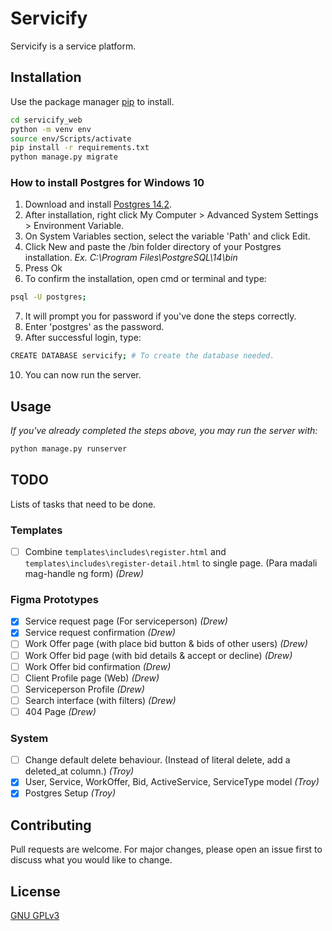 # Servicify

Servicify is a service platform.

## Installation

Use the package manager [pip](https://pip.pypa.io/en/stable/) to install.

```bash
cd servicify_web
python -m venv env
source env/Scripts/activate
pip install -r requirements.txt
python manage.py migrate

```

### How to install Postgres for Windows 10

1. Download and install [Postgres 14.2](https://www.enterprisedb.com/downloads/postgres-postgresql-downloads).
2. After installation, right click My Computer > Advanced System Settings > Environment Variable.
3. On System Variables section, select the variable 'Path' and click Edit.
4. Click New and paste the /bin folder directory of your Postgres installation. *Ex. C:\Program Files\PostgreSQL\14\bin*
5. Press Ok
6. To confirm the installation, open cmd or terminal and type:
```bash
psql -U postgres;
```
7. It will prompt you for password if you've done the steps correctly.
8. Enter 'postgres' as the password.
9. After successful login, type:
```bash
CREATE DATABASE servicify; # To create the database needed.
```
10. You can now run the server. 

## Usage
*If you've already completed the steps above, you may run the server with:*
```python
python manage.py runserver
```

## TODO
Lists of tasks that need to be done. 

### Templates
- [ ] Combine `templates\includes\register.html` and `templates\includes\register-detail.html` to single page. (Para madali mag-handle ng form) *(Drew)*

### Figma Prototypes
- [x] Service request page (For serviceperson) *(Drew)*
- [x] Service request confirmation *(Drew)*
- [ ] Work Offer page (with place bid button & bids of other users) *(Drew)*
- [ ] Work Offer bid page (with bid details & accept or decline) *(Drew)*
- [ ] Work Offer bid confirmation *(Drew)*
- [ ] Client Profile page (Web) *(Drew)*
- [ ] Serviceperson Profile *(Drew)*
- [ ] Search interface (with filters) *(Drew)*
- [ ] 404 Page *(Drew)*

### System
- [ ] Change default delete behaviour. (Instead of literal delete, add a deleted_at column.) *(Troy)*
- [x] User, Service, WorkOffer, Bid, ActiveService, ServiceType model *(Troy)*
- [x] Postgres Setup *(Troy)*

## Contributing
Pull requests are welcome. For major changes, please open an issue first to discuss what you would like to change.


## License
[GNU GPLv3](https://choosealicense.com/licenses/gpl-3.0/)
